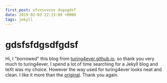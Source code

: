 ```yaml
---
first_post: sfvxsvvzxv dsgsgdsf
date: 2019-02-03 22:13:09 +0000
tags: jekyll 
---
```


# gdsfsfdgsdfgdsf

Hi,  I "borrowed" this blog from [turing4ever.github.io](https://github.com/turing4ever/turing4ever.github.io), so thank you very much to turing4ever. I spend a lot of time searching for a Jekyll blog and teXt was my choice. However the way used for turing4ever looks neat and clean. I like it more than the  [original](https://github.com/kitian616/jekyll-TeXt-theme). Thank you again.


